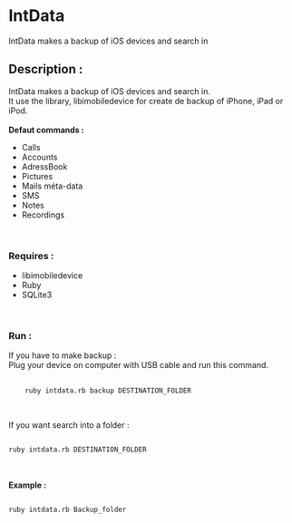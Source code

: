 IntData
=======

IntData makes a backup of iOS devices and search in


<h2>Description : </h2>

IntData makes a backup of iOS devices and search in.<br />
It use the library, libimobiledevice for create de backup of iPhone, iPad or iPod.<br />
<br />
<strong>Defaut commands :</strong><br />
<ul>
  <li>Calls</li>
  <li>Accounts</li>
  <li>AdressBook</li>
  <li>Pictures</li>
  <li>Mails méta-data</li>
  <li>SMS</li>
  <li>Notes</li>
  <li>Recordings</li>
</ul>
<br />
<h3>Requires : </h3>
<ul>
  <li>libimobiledevice</li>
  <li>Ruby</li>
  <li>SQLite3</li>
</ul>
<br />
<h3>Run :</h3>
If you have to make backup :
<br />
Plug your device on computer with USB cable and run this command.<br />
<pre>
  <code>
    ruby intdata.rb backup DESTINATION_FOLDER
  </code>
</pre>
<br />
If you want search into a folder :
<pre>
<code>
ruby intdata.rb DESTINATION_FOLDER
</code>
</pre>
<br />
<strong>Example :</strong>
<pre>
<code>
ruby intdata.rb Backup_folder
</code>
</pre>
